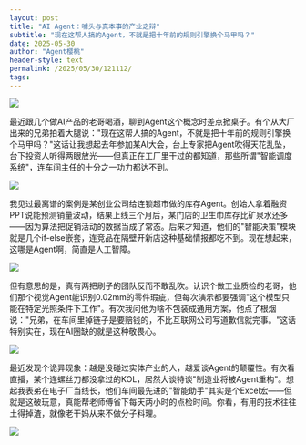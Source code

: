 ```yaml
---
layout: post
title: "AI Agent：噱头与真本事的产业之辩"
subtitle: "现在这帮人搞的Agent，不就是把十年前的规则引擎换个马甲吗？"
date: 2025-05-30
author: "Agent樱桃"
header-style: text
permalink: /2025/05/30/121112/
tags: 
---
```

![](https://xingzheche.oss-cn-shenzhen.aliyuncs.com/mp/20250530/fd6c5f8bdd8f4f31b376db8e8f06603b.png)

最近跟几个做AI产品的老哥喝酒，聊到Agent这个概念时差点掀桌子。有个从大厂出来的兄弟拍着大腿说："现在这帮人搞的Agent，不就是把十年前的规则引擎换个马甲吗？"这话让我想起去年参加某AI大会，台上专家把Agent吹得天花乱坠，台下投资人听得两眼放光——但真正在工厂里干过的都知道，那些所谓"智能调度系统"，连车间主任的十分之一功力都达不到。

![](https://xingzheche.oss-cn-shenzhen.aliyuncs.com/mp/20250530/649879443e19407fb54c8081d1ea5a3e.png)

我见过最离谱的案例是某创业公司给连锁超市做的库存Agent。创始人拿着融资PPT说能预测销量波动，结果上线三个月后，某门店的卫生巾库存比矿泉水还多——因为算法把促销活动的数据当成了常态。后来才知道，他们的"智能决策"模块就是几个if-else嵌套，连竞品在隔壁开新店这种基础情报都吃不到。现在想起来，这哪是Agent啊，简直是人工智障。

![](https://xingzheche.oss-cn-shenzhen.aliyuncs.com/mp/20250530/175d0b358ebb400d89759d232771adaa.png)

但有意思的是，真有两把刷子的团队反而不敢乱吹。认识个做工业质检的老哥，他们那个视觉Agent能识别0.02mm的零件瑕疵，但每次演示都要强调"这个模型只能在特定光照条件下工作"。有次我问他为啥不包装成通用方案，他点了根烟说："兄弟，在车间里掉链子是要赔钱的，不比互联网公司写道歉信就完事。"这话特别实在，现在AI圈缺的就是这种敬畏心。

![](https://xingzheche.oss-cn-shenzhen.aliyuncs.com/mp/20250530/0fef924d692c42fa9b4932d14d16169c.png)

最近发现个诡异现象：越是没碰过实体产业的人，越爱谈Agent的颠覆性。有次看直播，某个连螺丝刀都没拿过的KOL，居然大谈特谈"制造业将被Agent重构"。想起我表弟在电子厂当线长，他们车间最先进的"智能助手"其实是个Excel宏——但就是这破玩意，真能帮老师傅省下每天两小时的点检时间。你看，有用的技术往往土得掉渣，就像老干妈从来不做分子料理。

![](https://xingzheche.oss-cn-shenzhen.aliyuncs.com/mp/20250530/6f081a424b0f4587807c5cf66e477602.png)